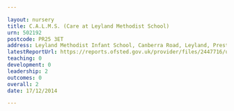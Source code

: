 ```yaml
---

layout: nursery
title: C.A.L.M.S. (Care at Leyland Methodist School)
urn: 502192
postcode: PR25 3ET
address: Leyland Methodist Infant School, Canberra Road, Leyland, Preston, PR25 3ET
latestReportUrl: https://reports.ofsted.gov.uk/provider/files/2447716/urn/502192.pdf
teaching: 0
development: 0
leadership: 2
outcomes: 0
overall: 2
date: 17/12/2014

---
```

